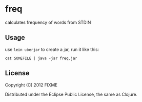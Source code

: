 # freq

calculates frequency of words from STDIN

## Usage

use `lein uberjar` to create a jar, run it like this:

```
cat SOMEFILE | java -jar freq.jar
```

## License

Copyright (C) 2012 FIXME

Distributed under the Eclipse Public License, the same as Clojure.
